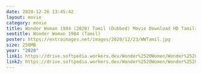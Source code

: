 ```yaml
---
date: 2020-12-26 13:45:42
layout: movie
category: movie
title: Wonder Woman 1984 (2020) Tamil (Dubbed) Movie Download HD Tamilrockers isaidub
seotitle: Wonder Woman 1984 (Tamil)
poster: https://extraimages.net/images/2020/12/23/WWTamil.jpg
size: 250MB
year: "2020"
link1: https://drive.softpedia.workers.dev/Wonder%2520Women/Wonder%2520Woman%25201984%2520(2020)%2520250MB?rootId=0AN9zhQ1hps-9Uk9PVA
link2: https://drive.softpedia.workers.dev/Wonder%2520Women/Wonder%2520Woman%25201984%2520(2020)%2520250MB?rootId=0AN9zhQ1hps-9Uk9PVA
---
```

